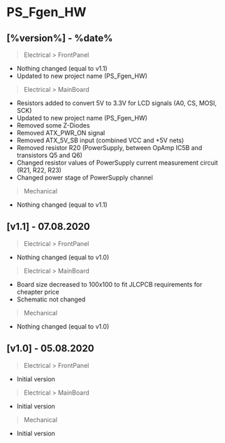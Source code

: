 # PS_Fgen_HW

## [%version%] - %date%

> Electrical > FrontPanel
- Nothing changed (equal to v1.1)
- Updated to new project name (PS_Fgen_HW)

> Electrical > MainBoard
- Resistors added to convert 5V to 3.3V for LCD signals (A0, CS, MOSI, SCK)
- Updated to new project name (PS_Fgen_HW)
- Removed some Z-Diodes
- Removed ATX_PWR_ON signal
- Removed ATX_5V_SB input (combined VCC and +5V nets)
- Removed resistor R20 (PowerSupply, between OpAmp IC5B and transistors Q5 and Q6)
- Changed resistor values of PowerSupply current measurement circuit (R21, R22, R23)
- Changed power stage of PowerSupply channel

> Mechanical
- Nothing changed (equal to v1.1)

## [v1.1] - 07.08.2020
> Electrical > FrontPanel
- Nothing changed (equal to v1.0)

> Electrical > MainBoard
- Board size decreased to 100x100 to fit JLCPCB requirements for cheapter price
- Schematic not changed

> Mechanical
- Nothing changed (equal to v1.0)

## [v1.0] - 05.08.2020
> Electrical > FrontPanel
- Initial version

> Electrical > MainBoard
- Initial version

> Mechanical
- Initial version